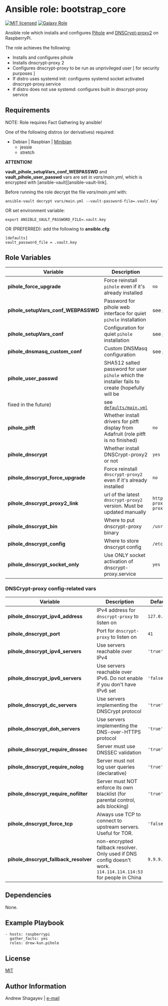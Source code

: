 Ansible role: bootstrap_core
=========

[![MIT licensed][mit-badge]][mit-link]
[![Galaxy Role][role-badge]][galaxy-link]

Ansible role which installs and configures [Pihole][pihole-link] and [DNSCrypt-proxy2][dnscrypt-proxy2-link] on RaspberryPi.

The role achieves the following:
 - Installs and configures pihole
 - Installs dnscrypt-proxy 2
 - Configures dnscrypt-proxy to be run as unprivileged user [ for security purposes ]
 - If distro uses systemd init: configures systemd socket activated dnscrypt-proxy.service
 - If distro does not use systemd: configures built in dnscrypt-proxy service

Requirements
------------

NOTE: Role requires Fact Gathering by ansible!

One of the following distros (or derivatives) required:
 - Debian | Raspbian | [Minibian][minibian-link]
    - jessie
    - stretch

**ATTENTION!**

**vault_pihole_setupVars_conf_WEBPASSWD** and **vault_pihole_user_passwd** vars are set in *vars/main.yml*,
which is encrypted with [ansible-vault][ansible-vault-link].

Before running the role decrypt the file *vars/main.yml* with:

    ansible-vault decrypt vars/main.yml --vault-password-file=.vault.key`

OR set environment variable:

    export ANSIBLE_VAULT_PASSWORD_FILE=.vault.key

OR (PREFERRED):
add the following to **ansible.cfg**:

    [defaults]
    vault_password_file = .vault.key

Role Variables
--------------

| Variable | Description | Default |
|----------|-------------|---------|
| **pihole_force_upgrade** | Force reinstall `pihole` even if it's already installed |`no` |
| **pihole_setupVars_conf_WEBPASSWD** | Password for pihole web interface for quiet `pihole` installation | see [`defaults/main.yml`](defaults/main.yml) |
| **pihole_setupVars_conf** | Configuration for quiet `pihole` installation | see [`defaults/main.yml`](defaults/main.yml) |
| **pihole_dnsmasq_custom_conf** | Custom DNSMasq configuration | see [`defaults/main.yml`](defaults/main.yml) |
| **pihole_user_passwd** | SHA512 salted password for user `pihole` which the installer fails to create (hopefully will be
fixed in the future) | see [`defaults/main.yml`](defaults/main.yml) |
| **pihole_pitft** | Whether install drivers for pitft display from Adafruit (role pitft is no finished) | `no` |
| **pihole_dnscrypt** | Whether install DNSCrypt-proxy2 or not | `yes` |
| **pihole_dnscrypt_force_upgrade** | Force reinstall `dnscrypt-proxy2` even if it's already installed | `no` |
| **pihole_dnscrypt_proxy2_link** | url of the latest `dnscrypt-proxy2` version. Must be updated manually | `https://github.com/jedisct1/dnscrypt-proxy/releases/download/2.0.8/dnscrypt-proxy-linux_arm-2.0.8.tar.gz` |
| **pihole_dnscrypt_bin** | Where to put dnscrypt-proxy binary | `/usr/local/bin/dnscrypt-proxy` |
| **pihole_dnscrypt_config** | Where to store dnscrypt config | `/etc/dnscrypt-proxy/dnscrypt-proxy.toml` |
| **pihole_dnscrypt_socket_only** | Use ONLY socket activation of dnscrypt-proxy.service | `yes` |

### DNSCrypt-proxy config-related vars

| Variable | Description | Default |
|----------|-------------|---------|
| **pihole_dnscrypt_ipv4_address** | IPv4 address for `dnscrypt-proxy` to listen on | `127.0.0.1` |
| **pihole_dnscrypt_port** | Port for `dnscrypt-proxy` to listen on | `41` |
| **pihole_dnscrypt_ipv4_servers** | Use servers reachable over IPv4 | `'true'` |
| **pihole_dnscrypt_ipv6_servers** | Use servers reachable over IPv6. Do not enable if you don't have IPv6 set | `'false'` |
| **pihole_dnscrypt_dc_servers** | Use servers implementing the DNSCrypt protocol | `'true'` |
| **pihole_dnscrypt_doh_servers** | Use servers implementing the DNS-over-HTTPS protocol | `'true'` |
| **pihole_dnscrypt_require_dnssec** | Server must use DNSSEC validation | `'true'` |
| **pihole_dnscrypt_require_nolog** | Server must not log user queries (declarative) | `'true'` |
| **pihole_dnscrypt_require_nofilter** | Server must NOT enforce its own blacklist (for parental control, ads blocking) | `'true'` |
| **pihole_dnscrypt_force_tcp** | Always use TCP to connect to upstream servers. Useful for TOR. | `'false'` |
| **pihole_dnscrypt_fallback_resolver** | non-encrypted fallback resolver. Only used if DNS config doesn't work. `114.114.114.114:53` for people in China | `9.9.9.9:5` |

Dependencies
------------

None.

Example Playbook
----------------

    - hosts: raspberrypi
      gather_facts: yes
      roles: drew-kun.pihole

License
-------

[MIT][mit-link]

Author Information
------------------

Andrew Shagayev | [e-mail](mailto:drewshg@gmail.com)

[role-badge]: https://img.shields.io/badge/role-drew--kun.pihole-green.svg
[galaxy-link]: https://galaxy.ansible.com/drew-kun/pihole/
[mit-badge]: https://img.shields.io/badge/license-MIT-blue.svg
[mit-link]: https://raw.githubusercontent.com/drew-kun/ansible-pihole/master/LICENSE
[minibian-link]: https://minibianpi.wordpress.com/
[pihole-link]: https://pi-hole.net/
[dnscrypt-proxy2-link]: https://github.com/jedisct1/dnscrypt-proxy
